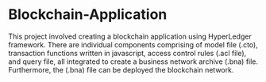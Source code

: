 # Blockchain-Application 
This project involved creating a blockchain application using HyperLedger framework. There are individual components comprising of model file (.cto),
transaction functions written in javascript, access control rules (.acl file), and query file, all integrated to create a business network archive (.bna) file. 
Furthermore, the (.bna) file can be deployed the blockchain network. 
